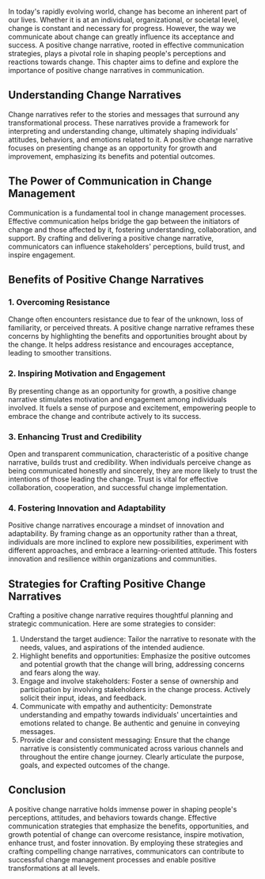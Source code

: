 
In today's rapidly evolving world, change has become an inherent part of our lives. Whether it is at an individual, organizational, or societal level, change is constant and necessary for progress. However, the way we communicate about change can greatly influence its acceptance and success. A positive change narrative, rooted in effective communication strategies, plays a pivotal role in shaping people's perceptions and reactions towards change. This chapter aims to define and explore the importance of positive change narratives in communication.

## Understanding Change Narratives

Change narratives refer to the stories and messages that surround any transformational process. These narratives provide a framework for interpreting and understanding change, ultimately shaping individuals' attitudes, behaviors, and emotions related to it. A positive change narrative focuses on presenting change as an opportunity for growth and improvement, emphasizing its benefits and potential outcomes.

## The Power of Communication in Change Management

Communication is a fundamental tool in change management processes. Effective communication helps bridge the gap between the initiators of change and those affected by it, fostering understanding, collaboration, and support. By crafting and delivering a positive change narrative, communicators can influence stakeholders' perceptions, build trust, and inspire engagement.

## Benefits of Positive Change Narratives

### 1\. Overcoming Resistance

Change often encounters resistance due to fear of the unknown, loss of familiarity, or perceived threats. A positive change narrative reframes these concerns by highlighting the benefits and opportunities brought about by the change. It helps address resistance and encourages acceptance, leading to smoother transitions.

### 2\. Inspiring Motivation and Engagement

By presenting change as an opportunity for growth, a positive change narrative stimulates motivation and engagement among individuals involved. It fuels a sense of purpose and excitement, empowering people to embrace the change and contribute actively to its success.

### 3\. Enhancing Trust and Credibility

Open and transparent communication, characteristic of a positive change narrative, builds trust and credibility. When individuals perceive change as being communicated honestly and sincerely, they are more likely to trust the intentions of those leading the change. Trust is vital for effective collaboration, cooperation, and successful change implementation.

### 4\. Fostering Innovation and Adaptability

Positive change narratives encourage a mindset of innovation and adaptability. By framing change as an opportunity rather than a threat, individuals are more inclined to explore new possibilities, experiment with different approaches, and embrace a learning-oriented attitude. This fosters innovation and resilience within organizations and communities.

## Strategies for Crafting Positive Change Narratives

Crafting a positive change narrative requires thoughtful planning and strategic communication. Here are some strategies to consider:

1. Understand the target audience: Tailor the narrative to resonate with the needs, values, and aspirations of the intended audience.
2. Highlight benefits and opportunities: Emphasize the positive outcomes and potential growth that the change will bring, addressing concerns and fears along the way.
3. Engage and involve stakeholders: Foster a sense of ownership and participation by involving stakeholders in the change process. Actively solicit their input, ideas, and feedback.
4. Communicate with empathy and authenticity: Demonstrate understanding and empathy towards individuals' uncertainties and emotions related to change. Be authentic and genuine in conveying messages.
5. Provide clear and consistent messaging: Ensure that the change narrative is consistently communicated across various channels and throughout the entire change journey. Clearly articulate the purpose, goals, and expected outcomes of the change.

## Conclusion

A positive change narrative holds immense power in shaping people's perceptions, attitudes, and behaviors towards change. Effective communication strategies that emphasize the benefits, opportunities, and growth potential of change can overcome resistance, inspire motivation, enhance trust, and foster innovation. By employing these strategies and crafting compelling change narratives, communicators can contribute to successful change management processes and enable positive transformations at all levels.

